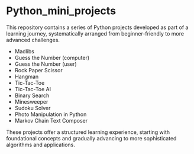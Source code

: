 # Python_mini_projects
  This repository contains a series of Python projects developed as part of a learning journey, 
systematically arranged from beginner-friendly to more advanced challenges.


- Madlibs
- Guess the Number (computer)
- Guess the Number (user)
- Rock Paper Scissor
- Hangman
- Tic-Tac-Toe
- Tic-Tac-Toe AI
- Binary Search
- Minesweeper
- Sudoku Solver
- Photo Manipulation in Python
- Markov Chain Text Composer
  
These projects offer a structured learning experience, starting with foundational concepts and gradually advancing to more sophisticated algorithms and applications.
